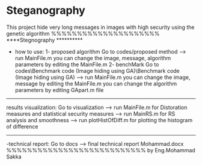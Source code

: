 # Steganography
This project hide very long messages in images with high security using the genetic algorithm
%%%%%%%%%%%%%%%%%%%%%
****Stegnography **********
- how to use:
1- proposed algorithm 
Go to codes/proposed method --> run MainFile.m 
you can change the image, message, algorithm parameters by editing the MainFile.m
2- benchMark
Go to codes\Benchmark code (Image hiding using GA)\Benchmark code (Image hiding using GA)
--> run MainFile.m 
you can change the image, message by editing the MainFile.m
you can change the algorithm parameters by editing GApart.m file 
********************************
results visualization:
Go to visualization --> run MainFile.m for Distoration measures and statistical security measures
                    --> run MainRS.m for RS analysis and smoothness
                    --> run plotHistOfDiff.m for plotting the histogram of difference 
*******************************
-technical report: 
Go to docs --> final technical report Mohammad.docx
%%%%%%%%%%%%%%%%%%%%%%%%%%%
by Eng.Mohammad Sakka
